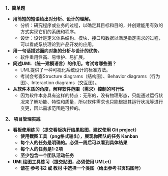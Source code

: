 **1、简单题**

- **用简短的短语给出对分析、设计的理解。**
	- 分析：研究程序或业务的过程，以确定其目标和目的，并创建能用有效的方式实现它们的系统和程序。
	- 设计：设计是定义体系结构、模块、接口和数据以满足指定需求的过程，可以看成系统理论到产品开发的应用。
- **用一句话描述面向对象的分析与设计的优势。**
	- 软件重用性高、易维护、易扩展。
- **简述UML（统一建模语言）的作用。考试考哪些图？**
	- UML提供了一种可视化系统设计的标准方法。
	- 考试会考查Structure diagrams（结构图）、Behavior diagrams（行为图）、Interaction diagrams（交互图）。
- **从软件本质的角度，解释软件范围（需求）控制的可行性**
	- 因为软件本身具有这样的特点：无形的，没有物理形态，只能通过运行状况来了解功能、特性和质量，所以软件需求也只能根据其运行状况等进行变更，因此需求范围是可控的。

**2、 项目管理实践**

- **看板使用练习（提交看板执行结果贴图，建议使用 Git project）**
	- **使用截图工具（png格式输出），展现你团队的任务 Kanban**
	- **每个人的任务是明确的。必须一周后可以看到具体结果**
	- **每个人的任务是1-2项**
	- **至少包含一个团队活动任务**
- **UML绘图工具练习（提交贴图，必须使用 UMLet）**
	- **请在 参考书2 或 教材 中选择一个类图（给出参考书页码图号）**